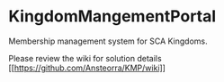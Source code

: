 # KingdomMangementPortal
Membership management system for SCA Kingdoms.

Please review the wiki for solution details [[https://github.com/Ansteorra/KMP/wiki]]
